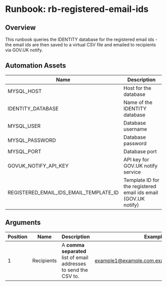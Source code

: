 # Runbook: rb-registered-email-ids

## Overview

This runbook queries the IDENTITY database for the registered email ids - the email ids are then saved to a virtual CSV file and emailed to recipients via GOV.UK notify.

## Automation Assets

|Name|Description|
|-|-|
|MYSQL_HOST|Host for the database|
|IDENTITY_DATABASE|Name of the IDENTITY database|
|MYSQL_USER|Database username|
|MYSQL_PASSWORD|Database password|
|MYSQL_PORT|Database port|
|GOVUK_NOTIFY_API_KEY|API key for GOV.UK notify service|
|REGISTERED_EMAIL_IDS_EMAIL_TEMPLATE_ID|Template ID for the registered email ids email (GOV.UK notify)|

## Arguments

|Position|Name|Description|Example|
|-|-|-|-|
|1|Recipients|A **comma separated** list of email addresses to send the CSV to.|example1@example.com,example2@example.com